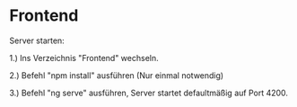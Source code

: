 # Frontend

Server starten:

1.) Ins Verzeichnis "Frontend" wechseln.

2.) Befehl "npm install" ausführen (Nur einmal notwendig)

3.) Befehl "ng serve" ausführen, Server startet defaultmäßig auf Port 4200.